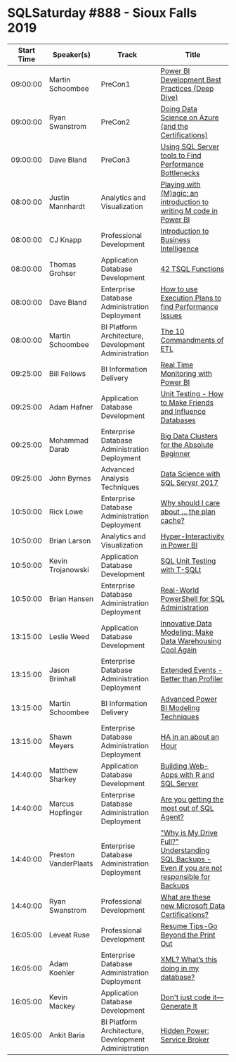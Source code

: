 # SQLSaturday #888 - Sioux Falls 2019
Start Time|Speaker(s)|Track|Title
---|---|---|---
09:00:00|Martin Schoombee|PreCon1|[Power BI Development Best Practices (Deep Dive)](95401.md)
09:00:00|Ryan Swanstrom|PreCon2|[Doing Data Science on Azure (and the Certifications)](95402.md)
09:00:00|Dave Bland|PreCon3|[Using SQL Server tools to Find Performance Bottlenecks](95403.md)
08:00:00|Justin Mannhardt|Analytics and Visualization|[Playing with (M)agic: an introduction to writing M code in Power BI](92025.md)
08:00:00|CJ Knapp|Professional Development|[Introduction to Business Intelligence](93522.md)
08:00:00|Thomas Grohser|Application  Database Development|[42 TSQL Functions](93941.md)
08:00:00|Dave Bland|Enterprise Database Administration  Deployment|[How to use Execution Plans to find Performance Issues](94806.md)
08:00:00|Martin Schoombee|BI Platform Architecture, Development  Administration|[The 10 Commandments of ETL](95055.md)
09:25:00|Bill Fellows|BI Information Delivery|[Real Time Monitoring with Power BI](94213.md)
09:25:00|Adam Hafner|Application  Database Development|[Unit Testing - How to Make Friends and Influence Databases](94260.md)
09:25:00|Mohammad Darab|Enterprise Database Administration  Deployment|[Big Data Clusters for the Absolute Beginner](94436.md)
09:25:00|John Byrnes|Advanced Analysis Techniques|[Data Science with SQL Server 2017](94984.md)
10:50:00|Rick Lowe|Enterprise Database Administration  Deployment|[Why should I care about ... the plan cache?](94330.md)
10:50:00|Brian Larson|Analytics and Visualization|[Hyper-Interactivity in Power BI](94366.md)
10:50:00|Kevin Trojanowski|Application  Database Development|[SQL Unit Testing with T-SQLt](94464.md)
10:50:00|Brian Hansen|Enterprise Database Administration  Deployment|[Real-World PowerShell for SQL Administration](95058.md)
13:15:00|Leslie Weed|Application  Database Development|[Innovative Data Modeling: Make Data Warehousing Cool Again](93946.md)
13:15:00|Jason Brimhall|Enterprise Database Administration  Deployment|[Extended Events - Better than Profiler](94713.md)
13:15:00|Martin Schoombee|BI Information Delivery|[Advanced Power BI Modeling Techniques](95054.md)
13:15:00|Shawn Meyers|Enterprise Database Administration  Deployment|[HA in an about an Hour](95160.md)
14:40:00|Matthew Sharkey|Application  Database Development|[Building Web-Apps with R and SQL Server](92086.md)
14:40:00|Marcus Hopfinger|Enterprise Database Administration  Deployment|[Are you getting the most out of SQL Agent?](93094.md)
14:40:00|Preston VanderPlaats|Enterprise Database Administration  Deployment|["Why is My Drive Full?" Understanding SQL Backups - Even if you are not responsible for Backups](94532.md)
14:40:00|Ryan Swanstrom|Professional Development|[What are these new Microsoft Data Certifications?](94755.md)
16:05:00|Leveat Ruse|Professional Development|[Resume Tips-Go Beyond the Print Out](92052.md)
16:05:00|Adam Koehler|Enterprise Database Administration  Deployment|[XML?  What’s this doing in my database?](93179.md)
16:05:00|Kevin Mackey|Application  Database Development|[Don't just code it—Generate It](94918.md)
16:05:00|Ankit Baria|BI Platform Architecture, Development  Administration|[Hidden Power: Service Broker](95056.md)
